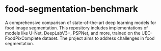 # food-segmentation-benchmark
A comprehensive comparison of state-of-the-art deep learning models for food image segmentation. This repository includes implementations of models like U-Net, DeepLabV3+, PSPNet, and more, trained on the UEC-FoodPixComplete dataset. The project aims to address challenges in food segmentation. 
